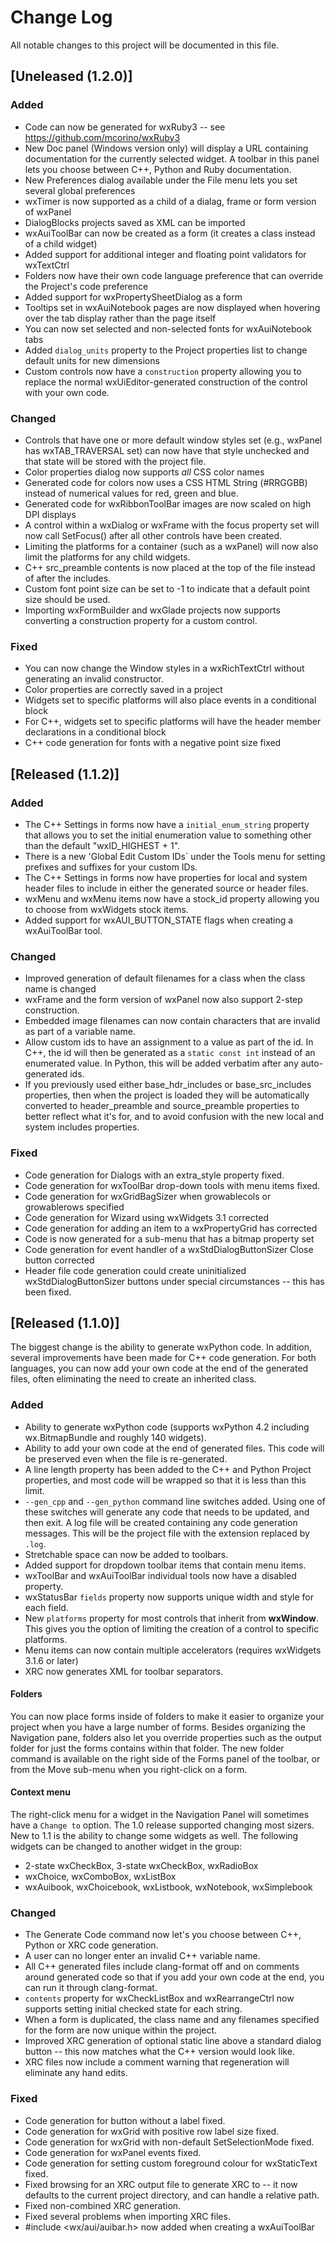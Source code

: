 # Change Log
All notable changes to this project will be documented in this file.

## [Uneleased (1.2.0)]

### Added

- Code can now be generated for wxRuby3 -- see https://github.com/mcorino/wxRuby3
- New Doc panel (Windows version only) will display a URL containing documentation for the currently selected widget. A toolbar in this panel lets you choose between C++, Python and Ruby documentation.
- New Preferences dialog available under the File menu lets you set several global preferences
- wxTimer is now supported as a child of a dialag, frame or form version of wxPanel
- DialogBlocks projects saved as XML can be imported
- wxAuiToolBar can now be created as a form (it creates a class instead of a child widget)
- Added support for additional integer and floating point validators for wxTextCtrl
- Folders now have their own code language preference that can override the Project's code preference
- Added support for wxPropertySheetDialog as a form
- Tooltips set in wxAuiNotebook pages are now displayed when hovering over the tab display rather than the page itself
- You can now set selected and non-selected fonts for wxAuiNotebook tabs
- Added `dialog_units` property to the Project properties list to change default units for new dimensions
- Custom controls now have a `construction` property allowing you to replace the normal wxUiEditor-generated construction of the control with your own code.

### Changed

- Controls that have one or more default window styles set (e.g., wxPanel has wxTAB_TRAVERSAL set) can now have that style unchecked and that state will be stored with the project file.
- Color properties dialog now supports _all_ CSS color names
- Generated code for colors now uses a CSS HTML String (#RRGGBB) instead of numerical values for red, green and blue.
- Generated code for wxRibbonToolBar images are now scaled on high DPI displays
- A control within a wxDialog or wxFrame with the focus property set will now call SetFocus() after all other controls have been created.
- Limiting the platforms for a container (such as a wxPanel) will now also limit the platforms for any child widgets.
- C++ src_preamble contents is now placed at the top of the file instead of after the includes.
- Custom font point size can be set to -1 to indicate that a default point size should be used.
- Importing wxFormBuilder and wxGlade projects now supports converting a construction property for a custom control.

### Fixed

- You can now change the Window styles in a wxRichTextCtrl without generating an invalid constructor.
- Color properties are correctly saved in a project
- Widgets set to specific platforms will also place events in a conditional block
- For C++, widgets set to specific platforms will have the header member declarations in a conditional block
- C++ code generation for fonts with a negative point size fixed

## [Released (1.1.2)]

### Added

- The C++ Settings in forms now have a `initial_enum_string` property that allows you to set the initial enumeration value to something other than the default "wxID_HIGHEST + 1".
- There is a new 'Global Edit Custom IDs` under the Tools menu for setting prefixes and suffixes for your custom IDs.
- The C++ Settings in forms now have properties for local and system header files to include in either the generated source or header files.
- wxMenu and wxMenu items now have a stock_id property allowing you to choose from wxWidgets stock items.
- Added support for wxAUI_BUTTON_STATE flags when creating a wxAuiToolBar tool.

### Changed

- Improved generation of default filenames for a class when the class name is changed
- wxFrame and the form version of wxPanel now also support 2-step construction.
- Embedded image filenames can now contain characters that are invalid as part of a variable name.
- Allow custom ids to have an assignment to a value as part of the id. In C++, the id will then be generated as a `static const int` instead of an enumerated value. In Python, this will be added verbatim after any auto-generated ids.
- If you previously used either base_hdr_includes or base_src_includes properties, then when the project is loaded they will be automatically converted to header_preamble and source_preamble properties to better reflect what it's for, and to avoid confusion with the new local and system includes properties.

### Fixed

- Code generation for Dialogs with an extra_style property fixed.
- Code generation for wxToolBar drop-down tools with menu items fixed.
- Code generation for wxGridBagSizer when growablecols or growablerows specified
- Code generation for Wizard using wxWidgets 3.1 corrected
- Code generation for adding an item to a wxPropertyGrid has corrected
- Code is now generated for a sub-menu that has a bitmap property set
- Code generation for event handler of a wxStdDialogButtonSizer Close button corrected
- Header file code generation could create uninitialized wxStdDialogButtonSizer buttons under special circumstances -- this has been fixed.

## [Released (1.1.0)]

The biggest change is the ability to generate wxPython code. In addition, several improvements have been made for C++ code generation. For both languages, you can now add your own code at the end of the generated files, often eliminating the need to create an inherited class.

### Added

- Ability to generate wxPython code (supports wxPython 4.2 including wx.BitmapBundle and roughly 140 widgets).
- Ability to add your own code at the end of generated files. This code will be preserved even when the file is re-generated.
- A line length property has been added to the C++ and Python Project properties, and most code will be wrapped so that it is less than this limit.
- `--gen_cpp` and `--gen_python` command line switches added. Using one of these switches will generate any code that needs to be updated, and then exit. A log file will be created containing any code generation messages. This will be the project file with the extension replaced by `.log`.
- Stretchable space can now be added to toolbars.
- Added support for dropdown toolbar items that contain menu items.
- wxToolBar and wxAuiToolBar individual tools now have a disabled property.
- wxStatusBar `fields` property now supports unique width and style for each field.
- New `platforms` property for most controls that inherit from **wxWindow**. This gives you the option of limiting the creation of a control to specific platforms.
- Menu items can now contain multiple accelerators (requires wxWidgets 3.1.6 or later)
- XRC now generates XML for toolbar separators.

#### Folders

You can now place forms inside of folders to make it easier to organize your project when you have a large number of forms. Besides organizing the Navigation pane, folders also let you override properties such as the output folder for just the forms contains within that folder. The new folder command is available on the right side of the Forms panel of the toolbar, or from the Move sub-menu when you right-click on a form.

#### Context menu

The right-click menu for a widget in the Navigation Panel will sometimes have a `Change to` option. The 1.0 release supported changing most sizers. New to 1.1 is the ability to change some widgets as well. The following widgets can be changed to another widget in the group:

- 2-state wxCheckBox, 3-state wxCheckBox, wxRadioBox
- wxChoice, wxComboBox, wxListBox
- wxAuibook, wxChoicebook, wxListbook, wxNotebook, wxSimplebook

### Changed

- The Generate Code command now let's you choose between C++, Python or XRC code generation.
- A user can no longer enter an invalid C++ variable name.
- All C++ generated files include clang-format off and on comments around generated code so that if you add your own code at the end, you can run it through clang-format.
- `contents` property for wxCheckListBox and wxRearrangeCtrl now supports setting initial checked state for each string.
- When a form is duplicated, the class name and any filenames specified for the form are now unique within the project.
- Improved XRC generation of optional static line above a standard dialog button -- this now matches what the C++ version would look like.
- XRC files now include a comment warning that regeneration will eliminate any hand edits.

### Fixed

- Code generation for button without a label fixed.
- Code generation for wxGrid with positive row label size fixed.
- Code generation for wxGrid with non-default SetSelectionMode fixed.
- Code generation for wxPanel events fixed.
- Code generation for setting custom foreground colour for wxStaticText fixed.
- Fixed browsing for an XRC output file to generate XRC to -- it now defaults to the current project directory, and can handle a relative path.
- Fixed non-combined XRC generation.
- Fixed several problems when importing XRC files.
- #include \<wx/aui/auibar.h\> now added when creating a wxAuiToolBar
